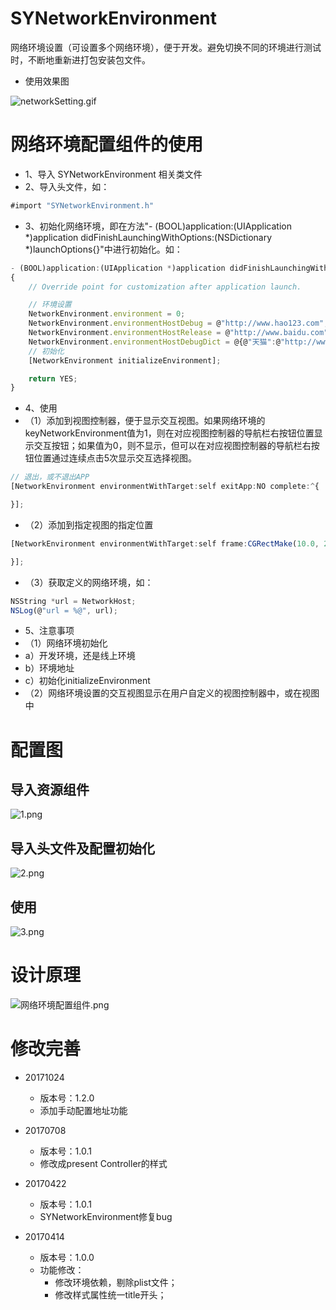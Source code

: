# SYNetworkEnvironment
网络环境设置（可设置多个网络环境），便于开发。避免切换不同的环境进行测试时，不断地重新进打包安装包文件。

 * 使用效果图

![networkSetting.gif](./images/networkSetting.gif)

# 网络环境配置组件的使用
 * 1、导入 SYNetworkEnvironment 相关类文件
 * 2、导入头文件，如：
~~~ javascript
#import "SYNetworkEnvironment.h"
~~~ 
 * 3、初始化网络环境，即在方法"- (BOOL)application:(UIApplication *)application didFinishLaunchingWithOptions:(NSDictionary *)launchOptions{}"中进行初始化。如：
~~~ javascript
- (BOOL)application:(UIApplication *)application didFinishLaunchingWithOptions:(NSDictionary *)launchOptions
{
    // Override point for customization after application launch.

    // 环境设置
    NetworkEnvironment.environment = 0;
    NetworkEnvironment.environmentHostDebug = @"http://www.hao123.com";
    NetworkEnvironment.environmentHostRelease = @"http://www.baidu.com";
    NetworkEnvironment.environmentHostDebugDict = @{@"天猫":@"http://www.tiaomiao.com",@"淘宝":@"http://www.taobao.com",@"京东":@"http://www.jindong.com"};
    // 初始化
    [NetworkEnvironment initializeEnvironment];

    return YES;
}
~~~
 * 4、使用
  * （1）添加到视图控制器，便于显示交互视图。如果网络环境的keyNetworkEnvironment值为1，则在对应视图控制器的导航栏右按钮位置显示交互按钮；如果值为0，则不显示，但可以在对应视图控制器的导航栏右按钮位置通过连续点击5次显示交互选择视图。
~~~ javascript
// 退出，或不退出APP
[NetworkEnvironment environmentWithTarget:self exitApp:NO complete:^{

}];
~~~
  * （2）添加到指定视图的指定位置
~~~ javascript
[NetworkEnvironment environmentWithTarget:self frame:CGRectMake(10.0, 200.0, 100.0, 40.0) exitApp:NO complete:^{

}];
~~~
  * （3）获取定义的网络环境，如：
~~~ javascript
NSString *url = NetworkHost;
NSLog(@"url = %@", url);
~~~

 * 5、注意事项
  * （1）网络环境初始化
   * a）开发环境，还是线上环境
   * b）环境地址
   * c）初始化initializeEnvironment
  * （2）网络环境设置的交互视图显示在用户自定义的视图控制器中，或在视图中


# 配置图
## 导入资源组件

![1.png](./images/1.png)
## 导入头文件及配置初始化

![2.png](./images/2.png)
## 使用

![3.png](./images/3.png)

# 设计原理

![网络环境配置组件.png](./images/网络环境配置组件.png)


# 修改完善
* 20171024
  * 版本号：1.2.0
  * 添加手动配置地址功能

* 20170708
  * 版本号：1.0.1
  * 修改成present Controller的样式

* 20170422
  * 版本号：1.0.1
  * SYNetworkEnvironment修复bug

* 20170414
  * 版本号：1.0.0
  * 功能修改：
    * 修改环境依赖，剔除plist文件；
    * 修改样式属性统一title开头；





